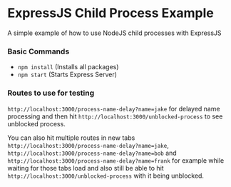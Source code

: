 # ExpressJS Child Process Example

A simple example of how to use NodeJS child processes with ExpressJS

### Basic Commands

- `npm install` (Installs all packages)
- `npm start` (Starts Express Server)

### Routes to use for testing

`http://localhost:3000/process-name-delay?name=jake` for delayed name processing and then hit `http://localhost:3000/unblocked-process` to see unblocked process.

You can also hit multiple routes in new tabs `http://localhost:3000/process-name-delay?name=jake`, `http://localhost:3000/process-name-delay?name=bob` and `http://localhost:3000/process-name-delay?name=frank` for example while waiting for those tabs load and also still be able to hit `http://localhost:3000/unblocked-process` with it being unblocked.
